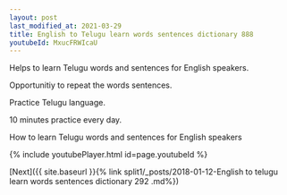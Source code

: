 ```yaml
---
layout: post
last_modified_at: 2021-03-29
title: English to Telugu learn words sentences dictionary 888 
youtubeId: MxucFRWIcaU
---
```

 
 
Helps to learn Telugu words and sentences for English speakers.

Opportunitiy to repeat the words sentences. 

Practice Telugu language. 
 
10 minutes practice every day. 
 
How to learn Telugu words and sentences for English speakers 
 
{% include youtubePlayer.html id=page.youtubeId %}
 
 
[Next]({{ site.baseurl }}{% link  split1/_posts/2018-01-12-English to telugu learn words sentences dictionary 292 .md%})
 
